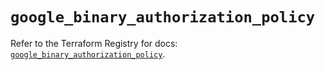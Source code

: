 # `google_binary_authorization_policy`

Refer to the Terraform Registry for docs: [`google_binary_authorization_policy`](https://registry.terraform.io/providers/hashicorp/google/5.28.0/docs/resources/binary_authorization_policy).
